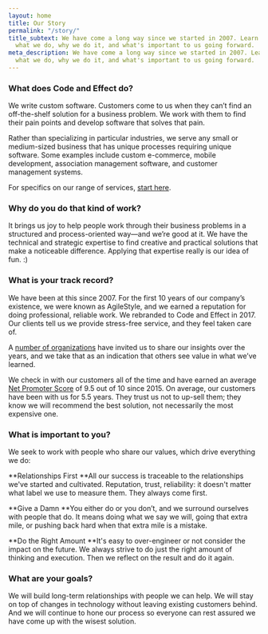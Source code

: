 ```yaml
---
layout: home
title: Our Story
permalink: "/story/"
title_subtext: We have come a long way since we started in 2007. Learn more about
  what we do, why we do it, and what's important to us going forward.
meta_description: We have come a long way since we started in 2007. Learn more about
  what we do, why we do it, and what's important to us going forward.
---
```

### What does Code and Effect do?

We write custom software. Customers come to us when they can’t find an off-the-shelf solution for a business problem. We work with them to find their pain points and develop software that solves that pain.

Rather than specializing in particular industries, we serve any small or medium-sized business that has unique processes requiring unique software. Some examples include custom e-commerce, mobile development, association management software, and customer management systems.

For specifics on our range of services, [start here](https://codeandeffect.com/consulting/).

### Why do you do that kind of work?

It brings us joy to help people work through their business problems in a structured and process-oriented way—and we’re good at it. We have the technical and strategic expertise to find creative and practical solutions that make a noticeable difference. Applying that expertise really is our idea of fun. :)

### What is your track record?

We have been at this since 2007. For the first 10 years of our company’s existence, we were known as AgileStyle, and we earned a reputation for doing professional, reliable work. We rebranded to Code and Effect in 2017. Our clients tell us we provide stress-free service, and they feel taken care of.

A [number of organizations](https://codeandeffect.com/speaking/) have invited us to share our insights over the years, and we take that as an indication that others see value in what we’ve learned.

We check in with our customers all of the time and have earned an average [Net Promoter Score](https://en.wikipedia.org/wiki/Net_Promoter) of 9.5 out of 10 since 2015. On average, our customers have been with us for 5.5 years. They trust us not to up-sell them; they know we will recommend the best solution, not necessarily the most expensive one.

### What is important to you?

We seek to work with people who share our values, which drive everything we do:

**Relationships First
**All our success is traceable to the relationships we've started and cultivated. Reputation, trust, reliability: it doesn't matter what label we use to measure them. They always come first.

**Give a Damn
**You either do or you don’t, and we surround ourselves with people that do. It means doing what we say we will, going that extra mile, or pushing back hard when that extra mile is a mistake.

**Do the Right Amount
**It's easy to over-engineer or not consider the impact on the future. We always strive to do just the right amount of thinking and execution. Then we reflect on the result and do it again.

### What are your goals?

We will build long-term relationships with people we can help. We will stay on top of changes in technology without leaving existing customers behind. And we will continue to hone our process so everyone can rest assured we have come up with the wisest solution.
